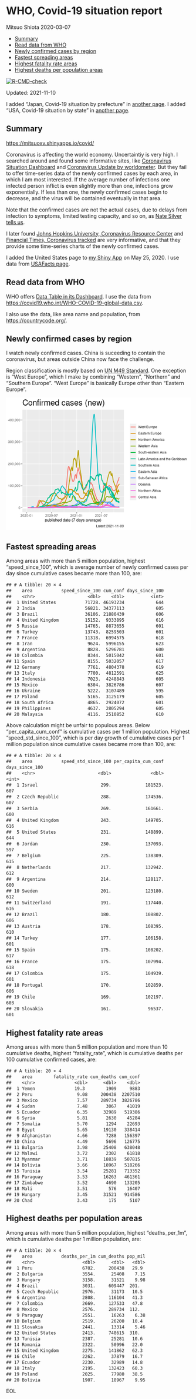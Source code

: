 WHO, Covid-19 situation report
================
Mitsuo Shiota
2020-03-07

-   [Summary](#summary)
-   [Read data from WHO](#read-data-from-who)
-   [Newly confirmed cases by region](#newly-confirmed-cases-by-region)
-   [Fastest spreading areas](#fastest-spreading-areas)
-   [Highest fatality rate areas](#highest-fatality-rate-areas)
-   [Highest deaths per population
    areas](#highest-deaths-per-population-areas)

<!-- badges: start -->

[![R-CMD-check](https://github.com/mitsuoxv/covid/workflows/R-CMD-check/badge.svg)](https://github.com/mitsuoxv/covid/actions)
<!-- badges: end -->

Updated: 2021-11-10

I added “Japan, Covid-19 situation by prefecture” in [another
page](Japan.md). I added “USA, Covid-19 situation by state” in [another
page](USA.md).

## Summary

<https://mitsuoxv.shinyapps.io/covid/>

Coronavirus is affecting the world economy. Uncertaintiy is very high. I
searched around and found some informative sites, like [Coronavirus
Situation
Dashboard](https://who.maps.arcgis.com/apps/opsdashboard/index.html#/c88e37cfc43b4ed3baf977d77e4a0667)
and [Coronavirus Update by
worldometer](https://www.worldometers.info/coronavirus/). But they fail
to offer time-series data of the newly confirmed cases by each area, in
which I am most interested. If the average number of infections one
infected person inflict is even slightly more than one, infections grow
exponentially. If less than one, the newly confirmed cases begin to
decrease, and the virus will be contained eventually in that area.

Note that the confirmed cases are not the actual cases, due to delays
from infection to symptoms, limited testing capacity, and so on, as
[Nate Silver tells
us](https://fivethirtyeight.com/features/coronavirus-case-counts-are-meaningless/).

I later found [Johns Hopkins University, Coronavirus Resource
Center](https://coronavirus.jhu.edu/) and [Financial Times, Coronavirus
tracked](https://www.ft.com/content/a26fbf7e-48f8-11ea-aeb3-955839e06441)
are very informative, and that they provide some time-series charts of
the newly confirmed cases.

I added the United States page to [my Shiny
App](https://mitsuoxv.shinyapps.io/covid/) on May 25, 2020. I use data
from [USAFacts
page](https://usafacts.org/visualizations/coronavirus-covid-19-spread-map/).

## Read data from WHO

WHO offers [Data Table in its Dashboard](https://covid19.who.int/table).
I use the data from
<https://covid19.who.int/WHO-COVID-19-global-data.csv>.

I also use the data, like area name and population, from
<https://countrycode.org/>.

## Newly confirmed cases by region

I watch newly confirmed cases. China is suceeding to contain the
coronavirus, but areas outside China now face the challenge.

Region classification is mostly based on [UN M49
Standard](https://unstats.un.org/unsd/methodology/m49/). One exception
is “West Europe”, which I make by combining “Western”, “Northern” and
“Southern Europe”. “West Europe” is basically Europe other than “Eastern
Europe”.

![](README_files/figure-gfm/chart-1.png)<!-- -->

## Fastest spreading areas

Among areas with more than 5 million population, highest
“speed\_since\_100”, which is average number of newly confirmed cases
per day since cumulative cases became more than 100, are:

    ## # A tibble: 20 × 4
    ##    area           speed_since_100 cum_conf days_since_100
    ##    <chr>                    <dbl>    <dbl>          <int>
    ##  1 United States           71728. 46193234            644
    ##  2 India                   56821. 34377113            605
    ##  3 Brazil                  36106. 21880439            606
    ##  4 United Kingdom          15152.  9333895            616
    ##  5 Russia                  14765.  8873655            601
    ##  6 Turkey                  13743.  8259503            601
    ##  7 France                  11318.  6994575            618
    ##  8 Iran                     9624.  5996155            623
    ##  9 Argentina                8828.  5296781            600
    ## 10 Colombia                 8344.  5015042            601
    ## 11 Spain                    8155.  5032057            617
    ## 12 Germany                  7761.  4804378            619
    ## 13 Italy                    7700.  4812591            625
    ## 14 Indonesia                7023.  4248843            605
    ## 15 Mexico                   6304.  3826786            607
    ## 16 Ukraine                  5222.  3107489            595
    ## 17 Poland                   5165.  3125179            605
    ## 18 South Africa             4865.  2924072            601
    ## 19 Philippines              4637.  2805294            605
    ## 20 Malaysia                 4116.  2510852            610

Above calculation might be unfair to populous areas. Below
“per\_capita\_cum\_conf” is cumulative cases per 1 million population.
Highest “speed\_std\_since\_100”, which is per day growth of cumulative
cases per 1 million population since cumulative cases became more than
100, are:

    ## # A tibble: 20 × 4
    ##    area           speed_std_since_100 per_capita_cum_conf days_since_100
    ##    <chr>                        <dbl>               <dbl>          <int>
    ##  1 Israel                        299.             181523.            607
    ##  2 Czech Republic                288.             174536.            607
    ##  3 Serbia                        269.             161661.            600
    ##  4 United Kingdom                243.             149705.            616
    ##  5 United States                 231.             148899.            644
    ##  6 Jordan                        230.             137093.            597
    ##  7 Belgium                       225.             138309.            615
    ##  8 Netherlands                   217.             132942.            612
    ##  9 Argentina                     214.             128117.            600
    ## 10 Sweden                        201.             123180.            612
    ## 11 Switzerland                   191.             117440.            616
    ## 12 Brazil                        180.             108802.            606
    ## 13 Austria                       178.             108395.            610
    ## 14 Turkey                        177.             106158.            601
    ## 15 Spain                         175.             108202.            617
    ## 16 France                        175.             107994.            618
    ## 17 Colombia                      175.             104939.            601
    ## 18 Portugal                      170.             102859.            606
    ## 19 Chile                         169.             102197.            603
    ## 20 Slovakia                      161.              96537.            601

## Highest fatality rate areas

Among areas with more than 5 million population and more than 10
cumulative deaths, highest “fatality\_rate”, which is cumulative deaths
per 100 cumulative confirmed cases, are:

    ## # A tibble: 20 × 4
    ##    area        fatality_rate cum_deaths cum_conf
    ##    <chr>               <dbl>      <dbl>    <dbl>
    ##  1 Yemen               19.3        1909     9883
    ##  2 Peru                 9.08     200438  2207510
    ##  3 Mexico               7.57     289734  3826786
    ##  4 Sudan                7.48       3067    41019
    ##  5 Ecuador              6.35      32989   519386
    ##  6 Syria                5.81       2630    45284
    ##  7 Somalia              5.70       1294    22693
    ##  8 Egypt                5.65      19130   338414
    ##  9 Afghanistan          4.66       7288   156397
    ## 10 China                4.49       5696   126775
    ## 11 Bulgaria             3.98      25408   638048
    ## 12 Malawi               3.72       2302    61818
    ## 13 Myanmar              3.71      18839   507815
    ## 14 Bolivia              3.66      18967   518266
    ## 15 Tunisia              3.54      25281   713352
    ## 16 Paraguay             3.53      16263   461361
    ## 17 Zimbabwe             3.52       4690   133205
    ## 18 Mali                 3.51        576    16407
    ## 19 Hungary              3.45      31521   914586
    ## 20 Chad                 3.43        175     5107

## Highest deaths per population areas

Among areas with more than 5 million population, highest
“deaths\_per\_1m”, which is cumulative deaths per 1 million population,
are:

    ## # A tibble: 20 × 4
    ##    area           deaths_per_1m cum_deaths pop_mil
    ##    <chr>                  <dbl>      <dbl>   <dbl>
    ##  1 Peru                   6702.     200438   29.9 
    ##  2 Bulgaria               3554.      25408    7.15
    ##  3 Hungary                3158.      31521    9.98
    ##  4 Brazil                 3031.     609447  201.  
    ##  5 Czech Republic         2976.      31173   10.5 
    ##  6 Argentina              2808.     116104   41.3 
    ##  7 Colombia               2669.     127533   47.8 
    ##  8 Mexico                 2576.     289734  112.  
    ##  9 Paraguay               2551.      16263    6.38
    ## 10 Belgium                2519.      26200   10.4 
    ## 11 Slovakia               2441.      13314    5.46
    ## 12 United States          2413.     748615  310.  
    ## 13 Tunisia                2387.      25281   10.6 
    ## 14 Romania                2322.      50996   22.0 
    ## 15 United Kingdom         2275.     141862   62.3 
    ## 16 Chile                  2262.      37879   16.7 
    ## 17 Ecuador                2230.      32989   14.8 
    ## 18 Italy                  2195.     132423   60.3 
    ## 19 Poland                 2025.      77980   38.5 
    ## 20 Bolivia                1907.      18967    9.95

EOL
